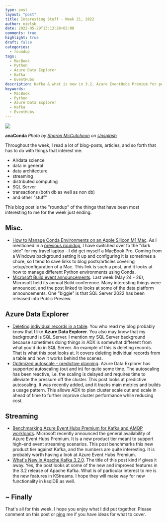 ```yaml
---
type: post
layout: "post"
title: Interesting Stuff - Week 21, 2022
author: nielsb
date: 2022-05-29T13:13:28+02:00
comments: true
highlight: true
draft: false
categories:
  - roundup
tags:
  - MacBook
  - Python
  - Azure Data Explorer
  - Kafka
  - EventHubs
description: Kafka & what is new in 3.2, Azure EventHubs Premium for performance, Predictive scaling in Azure Data Explorer, and other interesting topics.
keywords:
  - MacBook
  - Python
  - Azure Data Explorer
  - Kafka 
  - EventHubs  
---
```


![](/images/posts/snake.jpg)

**anaConda** *Photo by <a href="https://unsplash.com/@sharonmccutcheon?utm_source=unsplash&utm_medium=referral&utm_content=creditCopyText">Sharon McCutcheon</a> on <a href="https://unsplash.com/?utm_source=unsplash&utm_medium=referral&utm_content=creditCopyText">Unsplash</a>*

Throughout the week, I read a lot of blog-posts, articles, and so forth that has to do with things that interest me:

* AI/data science
* data in general
* data architecture
* streaming
* distributed computing
* SQL Server
* transactions (both db as well as non db)
* and other "stuff"

This blog post is the "roundup" of the things that have been most interesting to me for the week just ending.

<!--more-->

## Misc.

* [How to Manage Conda Environments on an Apple Silicon M1 Mac][1]. As I mentioned in a [previous roundup][2], I have switched over to the "dark side" for my travel laptop - I did get myself a MacBook Pro. Coming from a Windows background setting it up and configuring it is sometimes a chore, so I tend to save links to blog posts/articles covering setup/configuration of a Mac. This link is such a post, and it looks at how to manage different Python environments using Conda.
* [Microsoft Build event announcements][3]. Last week (May 24 - 26), Microsoft held its annual Build conference. Many interesting things were announced, and the post linked to looks at some of the data platform announcements. One "biggie" is that SQL Server 2022 has been released into Public Preview.

## Azure Data Explorer

* [Deleting individual records in a table][3]. You who read my blog probably know that I like **Azure Data Explorer**. You also may know that my background is SQL Server. I mention my SQL Server background because sometimes doing things in ADX is somewhat different from what you'd do in SQL Server. An example of this is deleting records. That is what this post looks at. It covers deleting individual records from a table and how it works behind the scenes.
* [Optimized autoscale – predictive planning][5]. Azure Data Explorer has supported autoscaling (out and in) for quite some time. The autoscaling has been reactive, i.e. the scaling is delayed and requires time to alleviate the pressure off the cluster. This post looks at predictive autoscaling. It was recently added, and it tracks main metrics and builds a usage pattern. This allows ADX to plan cluster scale out and scale in ahead of time to further improve cluster performance while reducing cost.

## Streaming

* [Benchmarking Azure Event Hubs Premium for Kafka and AMQP workloads][6]. Microsoft recently announced the general availability of Azure Event Hubs Premium. It is a new product tier meant to support high-end event streaming scenarios. This post benchmarks this new product tier against Kafka, and the numbers are quite interesting. It is probably worth having a look at Azure Event Hubs Premium.
* [What's New in Apache Kafka 3.2.0][7]. The title of this post kind if gives it away. Yes, the post looks at some of the new and improved features in the 3.2 release of Apache Kafka. What is of particular interest to me is the new features in KStreams. I hope they will make way for new functionality in ksqlDB as well.

## ~ Finally

That's all for this week. I hope you enjoy what I did put together. Please comment on this post or [ping][ma] me if you have ideas for what to cover.

[ma]: mailto:niels.it.berglund@gmail.com
[mp]: https://blog.acolyer.org
[iq]: https://www.infoq.com/
[ew]: http://sqlonice.com/
[re]: http://blog.revolutionanalytics.com
[sqsk]: https://www.sqlskills.com
[mdaveyblog]: https://mdavey.wordpress.com/
[charlblog]: https://charlla.com/

[jovpop]: https://twitter.com/JovanPop_MSFT
[bobw]: https://twitter.com/bobwardms
[revod]: https://twitter.com/revodavid
[lonny]: https://twitter.com/sqL_handLe
[ewtw]: https://twitter.com/sqlOnIce
[buckw]: https://twitter.com/BuckWoodyMSFT
[mattw]: https://twitter.com/matthewwarren
[murba]: https://twitter.com/muratdemirbas
[daveda]: https://twitter.com/davidthecoder
[adcol]: https://twitter.com/adriancolyer
[jesrod]: https://twitter.com/jrdothoughts
[tomaz]: https://twitter.com/tomaz_tsql
[dataart]: https://twitter.com/dataartisans
[luis]: https://twitter.com/luis_de_sousa
[benstop]: https://twitter.com/benstopford
[conflu]: https://twitter.com/confluentinc
[tylert]: https://twitter.com/tyler_treat
[andrewng]: https://twitter.com/AndrewYNg
[lawr]: https://twitter.com/bytezn
[jue]: https://twitter.com/b0rk
[yan]: https://twitter.com/theburningmonk
[danny]: https://twitter.com/g9yuayon
[rmoff]: https://twitter.com/rmoff
[ryansw]: https://twitter.com/ryanswanstrom
[pabloc]: https://twitter.com/pabloc_ds
[mklep]: https://twitter.com/martinkl
[mdavey]: https://twitter.com/matt_davey
[jboner]: https://twitter.com/jboner
[joeduff]: https://twitter.com/funcOfJoe
[charl]: https://twitter.com/charllamprecht
[dbricks]: https://twitter.com/databricks
[adsit]: https://twitter.com/SitnikAdam
[vicky]: https://twitter.com/vickyharp
[dscentral]: https://twitter.com/DataScienceCtrl
[natemc]: https://twitter.com/natemcmaster
[ads]: https://twitter.com/azuredatastudio
[travw]: https://twitter.com/radtravis
[emilk]: https://twitter.com/IsTheArchitect
[netflx]: https://netflixtechblog.com/

[1]: https://towardsdatascience.com/how-to-manage-conda-environments-on-an-apple-silicon-m1-mac-1e29cb3bad12
[2]: https://nielsberglund.com/2022/04/03/interesting-stuff---week-13-2022/
[3]: https://www.jamesserra.com/archive/2022/05/microsoft-build-event-announcements-4/
[4]: https://techcommunity.microsoft.com/t5/azure-data-explorer-blog/deleting-individual-records-in-a-table/ba-p/3166847
[5]: https://techcommunity.microsoft.com/t5/azure-data-explorer-blog/optimized-autoscale-predictive-planning/ba-p/3413543
[6]: https://techcommunity.microsoft.com/t5/messaging-on-azure-blog/benchmarking-azure-event-hubs-premium-for-kafka-and-amqp/ba-p/3377483
[7]: https://www.confluent.io/blog/apache-kafka-3-2-0-new-features-and-updates/
